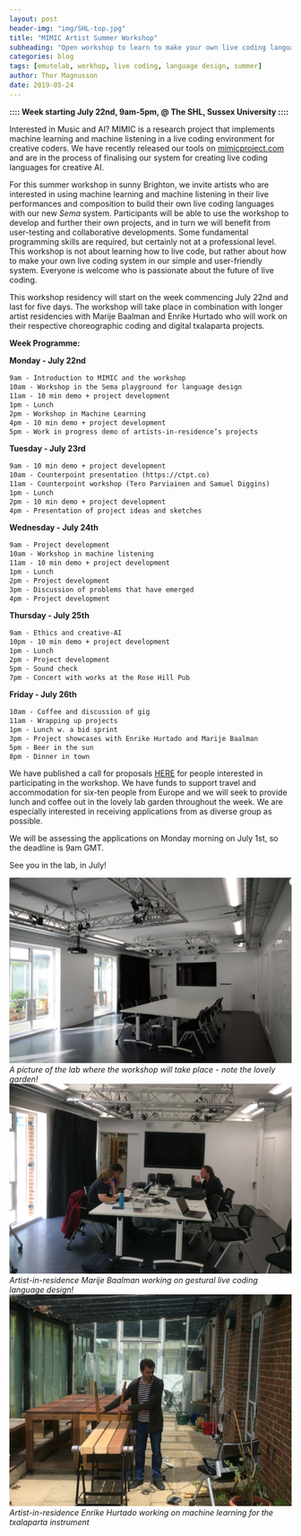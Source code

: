 ```yaml
---
layout: post
header-img: "img/SHL-top.jpg"
title: "MIMIC Artist Summer Workshop"
subheading: "Open workshop to learn to make your own live coding language with [e++]"
categories: blog
tags: [emutelab, workhop, live coding, language design, summer]
author: Thor Magnusson
date: 2019-05-24
---
```



**:::: Week starting July 22nd, 9am-5pm, @ The SHL, Sussex University ::::**

Interested in Music and AI? MIMIC is a research project that implements machine learning and machine listening in a live coding environment for creative coders. We have recently released our tools on <a href="http://www.mimicproject.com">mimicproject.com</a> and are in the process of finalising our system for creating live coding languages for creative AI.

For this summer workshop in sunny Brighton, we invite artists who are interested in using machine learning and machine listening in their live performances and composition to build their own live coding languages with our new *Sema* system. Participants will be able to use the workshop to develop and further their own projects, and in turn we will benefit from user-testing and collaborative developments. Some fundamental programming skills are required, but certainly not at a professional level. This workshop is not about learning how to live code, but rather about how to make your own live coding system in our simple and user-friendly system. Everyone is welcome who is passionate about the future of live coding.

This workshop residency will start on the week commencing July 22nd and last for five days. The workshop will take place in combination with longer artist residencies with Marije Baalman and Enrike Hurtado who will work on their respective choreographic coding and digital txalaparta projects.

**Week Programme:**

**Monday - July 22nd**

	9am - Introduction to MIMIC and the workshop
	10am - Workshop in the Sema playground for language design
	11am - 10 min demo + project development
	1pm - Lunch
	2pm - Workshop in Machine Learning
	4pm - 10 min demo + project development
	5pm - Work in progress demo of artists-in-residence’s projects

**Tuesday - July 23rd**

	9am - 10 min demo + project development
	10am - Counterpoint presentation (https://ctpt.co)
	11am - Counterpoint workshop (Tero Parviainen and Samuel Diggins)
	1pm - Lunch
	2pm - 10 min demo + project development
	4pm - Presentation of project ideas and sketches

**Wednesday - July 24th**

	9am - Project development
	10am - Workshop in machine listening
	11am - 10 min demo + project development
	1pm - Lunch
	2pm - Project development
	3pm - Discussion of problems that have emerged
	4pm - Project development

**Thursday - July 25th**

	9am - Ethics and creative-AI
	10pm - 10 min demo + project development
	1pm - Lunch
	2pm - Project development
	5pm - Sound check
	7pm - Concert with works at the Rose Hill Pub

**Friday - July 26th**

	10am - Coffee and discussion of gig
	11am - Wrapping up projects
	1pm - Lunch w. a bid sprint 
	3pm - Project showcases with Enrike Hurtado and Marije Baalman
	5pm - Beer in the sun
	8pm - Dinner in town


We have published a call for proposals <a href="https://forms.gle/gYBHKBRrsokn3SjQ6">HERE</a> for people interested in participating in the workshop. We have funds to support travel and accommodation for six-ten people from Europe and we will seek to provide lunch and coffee out in the lovely lab garden throughout the week. We are especially interested in receiving applications from as diverse group as possible.

We will be assessing the applications on Monday morning on July 1st, so the deadline is 9am GMT.

See you in the lab, in July!

![Digital Humanities lab](/img/SHL.png)
*A picture of the lab where the workshop will take place - note the lovely garden!*
![Artist-in-residence Marije](/img/Marije.jpg)
*Artist-in-residence Marije Baalman working on gestural live coding language design!*
![Artist-in-residence Enrike](/img/Enrike.jpg)
*Artist-in-residence Enrike Hurtado working on machine learning for the txalaparta instrument*
